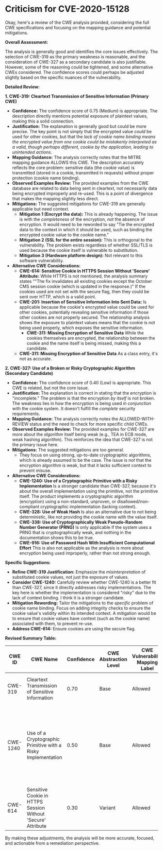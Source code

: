 # Criticism for CVE-2020-15128

Okay, here's a review of the CWE analysis provided, considering the full CWE specifications and focusing on the mapping guidance and potential mitigations.

**Overall Assessment:**

The analysis is generally good and identifies the core issues effectively. The selection of CWE-319 as the primary weakness is reasonable, and the consideration of CWE-327 as a secondary candidate is also justifiable. However, some of the reasoning could be tightened, and some alternative CWEs considered. The confidence scores could perhaps be adjusted slightly based on the specific nuances of the vulnerability.

**Detailed Review:**

**1. CWE-319: Cleartext Transmission of Sensitive Information (Primary CWE)**

*   **Confidence:** The confidence score of 0.75 (Medium) is appropriate. The description directly mentions potential exposure of plaintext values, making this a solid connection.
*   **Justification:** The explanation is generally good but could be more precise. The key point is not simply that the encrypted value *could* be used for other cookies, but that the *lack of cookie name binding means the encrypted value from one cookie could be *mistakenly* *interpreted* as a valid, though perhaps different, cookie by the application, leading to unintended actions.*
*   **Mapping Guidance:** The analysis correctly notes that the MITRE mapping guidance ALLOWS this CWE.  The description accurately reflects the core problem:  sensitive data (the cookie value) is transmitted (stored in a cookie, transmitted in requests) without proper protection (cookie name binding).
*   **Observed Examples Review:**  The provided examples from the CWE database are related to data being sent in cleartext, not necessarily data being encrypted improperly and re-used. This is a point of divergence that makes the mapping slightly less direct.
*   **Mitigations:** The suggested mitigations for CWE-319 are generally applicable but need context.
    *   **Mitigation 1 (Encrypt the data):** This is already happening. The issue is with the *completeness* of the encryption, *not* the absence of encryption. It would need to be reworded to say "Tie the encrypted data to the context in which it should be used, such as binding the encrypted cookie value to the cookie name."
    *   **Mitigation 2 (SSL for the entire session):**  This is orthogonal to the vulnerability. The problem exists regardless of whether SSL/TLS is used because the cookie itself is vulnerable to substitution.
    *   **Mitigation 3 (Hardware platform design):** Not relevant to this software vulnerability.
*   **Alternative CWE Considerations:**
    *   **CWE-614: Sensitive Cookie in HTTPS Session Without 'Secure' Attribute:** While HTTPS is not mentioned, the analysis summary states ""The fix invalidates all existing cookies except the October CMS session cookie (which is updated in the response.)" If the cookies used are not set with the secure flag, then they could be sent over HTTP, which is a valid point.
    *   **CWE-201: Insertion of Sensitive Information Into Sent Data:** Is applicable because the cookie's encrypted value could be used for other cookies, potentially revealing sensitive information if those other cookies are not properly secured. The relationship analysis shows the exposure to plaintext values means that the cookie is not being used properly, which exposes the sensitive information.
        *   **CWE-311: Missing Encryption of Sensitive Data** While the cookies themselves are encrypted, the relationship between the cookie and the name itself is being missed, making this a candidate.
    *   **CWE-311: Missing Encryption of Sensitive Data** As a class entry, it's not as accurate.

**2. CWE-327: Use of a Broken or Risky Cryptographic Algorithm (Secondary Candidate)**

*   **Confidence:** The confidence score of 0.40 (Low) is appropriate. This CWE is related, but not the core issue.
*   **Justification:** The explanation is correct in stating that the encryption is "incomplete." The problem is that the encryption *by itself* is not broken. The weakness lies in how the encryption is being used *in conjunction* with the cookie system. It doesn't fulfill the *complete* security requirements.
*   **Mapping Guidance:**  The analysis correctly notes the ALLOWED-WITH-REVIEW status and the need to check for more specific child CWEs.
*   **Observed Examples Review:** The provided examples for CWE-327 are more about the *algorithm* itself being weak (e.g., TEA in ECB mode, weak hashing algorithm). This reinforces the idea that CWE-327 is not the primary issue here.
*   **Mitigations:** The suggested mitigations are too general.
    *   They focus on using strong, up-to-date cryptographic algorithms, which is already assumed to be the case. The issue is *not* that the encryption algorithm is weak, but that it lacks sufficient context to prevent misuse.
*   **Alternative CWE Considerations:**
    *   **CWE-1240: Use of a Cryptographic Primitive with a Risky Implementation** Is a stronger candidate than CWE-327, because it's about the overall implementation using the primitive, not the primitive itself. The product implements a cryptographic algorithm (encryption) using a non-standard, unproven, or disallowed/non-compliant cryptographic implementation (lacking context).
    *   **CWE-328: Use of Weak Hash** Is also an alternative due to not being deterministic, like not providing the cookie name with the value itself.
    *   **CWE-338: Use of Cryptographically Weak Pseudo-Random Number Generator (PRNG)** Is only applicable if the system uses a PRNG that is cryptographically weak, and nothing in the documentation shows this to be true.
    *   **CWE-916: Use of Password Hash With Insufficient Computational Effort** This is also not applicable as the analysis is more about encryption being used improperly, rather than not strong enough.

**Specific Suggestions:**

*   **Refine CWE-319 Justification:** Emphasize the *misinterpretation* of substituted cookie values, not just the exposure of values.
*   **Consider CWE-1240:** Carefully review whether CWE-1240 is a better fit than CWE-327, since it directly addresses risky implementations. The key here is whether the implementation is considered "risky" due to the lack of context binding.  I think it is a stronger candidate.
*   **Mitigation Rewording:** Tailor the mitigations to the *specific* problem of cookie name binding. Focus on adding integrity checks to ensure the cookie value's validity within its intended context.  A mitigation would be to ensure that cookie values have context (such as the cookie name) associated with them, to prevent re-use.
*   **Address CWE-614:** Ensure cookies are using the secure flag.

**Revised Summary Table:**

| CWE ID  | CWE Name                                                     | Confidence | CWE Abstraction Level | CWE Vulnerability Mapping Label | CWE-Vulnerability Mapping Notes                                                                                                                                                                                                                                    |
| ------- | ------------------------------------------------------------ | ---------- | --------------------- | --------------------------------- | ---------------------------------------------------------------------------------------------------------------------------------------------------------------------------------------------------------------------------------------------------------------- |
| CWE-319 | Cleartext Transmission of Sensitive Information            | 0.70       | Base                  | Allowed                           | Primary CWE. Refined justification to emphasize misinterpretation.                                                                                                                                                                                                |
| CWE-1240 | Use of a Cryptographic Primitive with a Risky Implementation | 0.50       | Base                  | Allowed                           | Secondary Candidate. Could be more appropriate than CWE-327. Refined explanation to describe the "risky implementation" more precisely. Replaces CWE-327                                                                                                 |
| CWE-614 | Sensitive Cookie in HTTPS Session Without 'Secure' Attribute            | 0.30       | Variant                  | Allowed                           | Potentially applicable because cookies can still be sent over HTTP if not flagged.                                                                                                                                                                      |

By making these adjustments, the analysis will be more accurate, focused, and actionable from a remediation perspective.